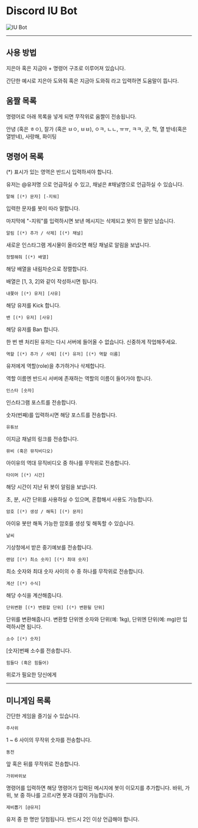 # Discord IU Bot

![IU Bot](https://k.kakaocdn.net/dn/bvrhXr/btqFkJydIcW/sbhaXtruRXek4Myc5h2QHK/img.png)

***

## 사용 방법

지은아 혹은 지금아 + 명령어 구조로 이루어져 있습니다.

간단한 예시로 지은아 도와줘 혹은 지금아 도와줘 라고 입력하면 도움말이 뜹니다.

## 움짤 목록

명령어로 아래 목록을 넣게 되면 무작위로 움짤이 전송됩니다.

안녕 (혹은 ㅎㅇ), 잘가 (혹은 ㅂㅇ, ㅂㅂ), ㅇㅋ, ㄴㄴ, ㅠㅠ, ㅋㅋ, 굿, 헉, 열 받네(혹은 열받네), 사랑해, 화이팅

## 명령어 목록

(*) 표시가 있는 영역은 반드시 입력하셔야 합니다.

유저는 @유저명 으로 언급하실 수 있고, 채널은 #채널명으로 언급하실 수 있습니다.

    말해 [(*) 문자] [-지워]

입력한 문자를 봇이 따라 말합니다.

마지막에 "-지워"를 입력하시면 보낸 메시지는 삭제되고 봇이 한 말만 남습니다.

    알림 [(*) 추가 / 삭제] [(*) 채널]

새로운 인스타그램 게시물이 올라오면 해당 채널로 알림을 보냅니다.

    정렬해줘 [(*) 배열]

해당 배열을 내림차순으로 정렬합니다.

배열은 [1, 3, 2]와 같이 작성하시면 됩니다.

    내쫓아 [(*) 유저] [사유]

해당 유저를 Kick 합니다.

    밴 [(*) 유저] [사유]

해당 유저를 Ban 합니다.

한 번 밴 처리된 유저는 다시 서버에 들어올 수 없습니다. 신중하게 작업해주세요.

    역할 [(*) 추가 / 삭제] [(*) 유저] [(*) 역할 이름]

유저에게 역할(role)을 추가하거나 삭제합니다.

역할 이름엔 반드시 서버에 존재하는 역할의 이름이 들어가야 합니다.

    인스타 [숫자]

인스타그램 포스트를 전송합니다.

숫자(번째)를 입력하시면 해당 포스트를 전송합니다.

    유튜브

이지금 채널의 링크를 전송합니다.

    뮤비 (혹은 뮤직비디오)

아이유의 역대 뮤직비디오 중 하나를 무작위로 전송합니다.

    타이머 [(*) 시간]

해당 시간이 지난 뒤 봇이 알림을 보냅니다.

초, 분, 시간 단위를 사용하실 수 있으며, 혼합해서 사용도 가능합니다.

    암호 [(*) 생성 / 해독] [(*) 문자]

아이유 봇만 해독 가능한 암호를 생성 및 해독할 수 있습니다.

    날씨

기상청에서 받은 중기예보를 전송합니다.

    랜덤 [(*) 최소 숫자] [(*) 최대 숫자]

최소 숫자와 최대 숫자 사이의 수 중 하나를 무작위로 전송합니다.

    계산 [(*) 수식]

해당 수식을 계산해줍니다.

    단위변환 [(*) 변환할 단위] [(*) 변환될 단위]

단위를 변환해줍니다. 변환할 단위엔 숫자와 단위(예: 1kg), 단위엔 단위(예: mg)만 입력하시면 됩니다.

    소수 [(*) 숫자]

[숫자]번째 소수를 전송합니다.

    힘들다 (혹은 힘들어)

위로가 필요한 당신에게

***

## 미니게임 목록

간단한 게임을 즐기실 수 있습니다.

    주사위

1 ~ 6 사이의 무작위 숫자를 전송합니다.

    동전

앞 혹은 뒤를 무작위로 전송합니다.

    가위바위보

명령어를 입력하면 해당 명령어가 입력된 메시지에 봇이 이모지를 추가합니다. 바위, 가위, 보 중 하나를 고르시면 봇과 대결이 가능합니다.

    제비뽑기 [@유저]

유저 중 한 명만 당첨됩니다. 반드시 2인 이상 언급해야 합니다.
